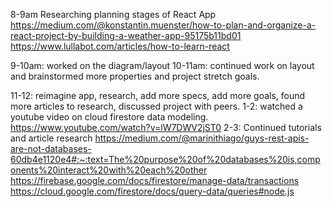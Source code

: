 8-9am Researching planning stages of React App
  https://medium.com/@konstantin.muenster/how-to-plan-and-organize-a-react-project-by-building-a-weather-app-95175b11bd01
  https://www.lullabot.com/articles/how-to-learn-react

9-10am: worked on the diagram/layout
10-11am: continued work on layout and brainstormed more properties and project stretch goals.

11-12: reimagine app, research, add more specs, add more goals, found more articles to research, discussed project with peers.
1-2: watched a youtube video on cloud firestore data modeling. 
  https://www.youtube.com/watch?v=lW7DWV2jST0
2-3: Continued tutorials and article research
  https://medium.com/@marinithiago/guys-rest-apis-are-not-databases-60db4e1120e4#:~:text=The%20purpose%20of%20databases%20is,components%20interact%20with%20each%20other
  https://firebase.google.com/docs/firestore/manage-data/transactions
  https://cloud.google.com/firestore/docs/query-data/queries#node.js
